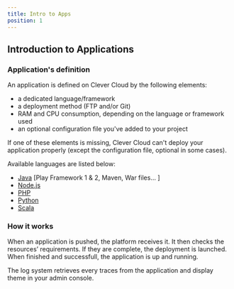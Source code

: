 ```yaml
---
title: Intro to Apps
position: 1
---
```


## Introduction to Applications

### Application's definition

An application is defined on Clever Cloud by the following elements:

* a dedicated language/framework
* a deployment method (FTP and/or Git)
* RAM and CPU consumption, depending on the language or framework used
* an optional configuration file you've added to your project

If one of these elements is missing, Clever Cloud can't deploy your application properly (except the configuration file, optional in some cases).

Available languages are listed below: 

* [Java](/java) [Play Framework 1 & 2, Maven, War files… ]
* [Node.js](/nodejs)
* [PHP](/php)
* [Python](/python)
* [Scala](/scala)


### How it works

When an application is pushed, the platform receives it. It then checks the resources’ requirements. If they are complete, the deployment is launched. When finished and successfull, the application is up and running.

The log system retrieves every traces from the application and display theme in your admin console.